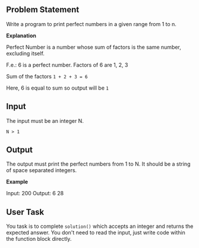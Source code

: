 ## Problem Statement

Write a program to print perfect numbers in a given range from 1 to n.

**Explanation**

Perfect Number is a number whose sum of factors is the same number, excluding itself.

F.e.: 6 is a perfect number. Factors of 6 are 1, 2, 3

Sum of the factors `1 + 2 + 3 = 6`

Here, 6 is equal to sum so output will be `1`

## Input

The input must be an integer N.

`N > 1`

## Output

The output must print the perfect numbers from 1 to N. It should be a string of space separated integers.

**Example**

Input: 200
Output: 6 28

## User Task

You task is to complete `solution()` which accepts an integer and returns the expected answer. You don't need to read the input, just write code within the function block directly.
